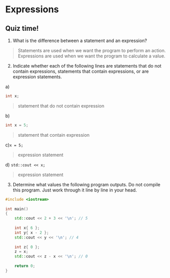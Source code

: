# Expressions

## Quiz time!

1. What is the difference between a statement and an expression?

> Statements are used when we want the program to perform an action. Expressions are used when we want the program to calculate a value.
 
2. Indicate whether each of the following lines are statements that do not contain expressions, statements that contain expressions, or are expression statements.

a) 
```cpp
int x;
```

> statement that do not contain expression

b)
```cpp
int x = 5;
```
> statement that contain expression

c)`x = 5;`
> expression statement

d) `std::cout << x;`
> expression statement

3. Determine what values the following program outputs. Do not compile this program. Just work through it line by line in your head.

```cpp
#include <iostream>
 
int main()
{
	std::cout << 2 + 3 << '\n'; // 5
	
	int x{ 6 };
	int y{ x - 2 }; 
	std::cout << y << '\n'; // 4
 
	int z{ 0 };
	z = x;
	std::cout << z - x << '\n'; // 0
 
	return 0;
}
```
